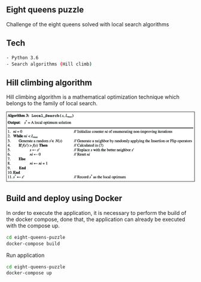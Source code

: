 ## Eight queens puzzle

Challenge of the eight queens solved with local search algorithms

## Tech
```sh
- Python 3.6
- Search algorithms (Hill climb)
```

## Hill climbing algorithm

Hill climbing algorithm is a mathematical optimization technique which belongs to the family of local search.

![Architecture](https://raw.githubusercontent.com/macio-matheus/eight-queens-puzzle/master/imgs/hill_climb.png)


## Build and deploy using Docker

In order to execute the application, it is necessary to perform the build of the docker compose, done that, the application can already be executed with the compose up.

```sh
cd eight-queens-puzzle
docker-compose build
```

Run application

```sh
cd eight-queens-puzzle
docker-compose up
```